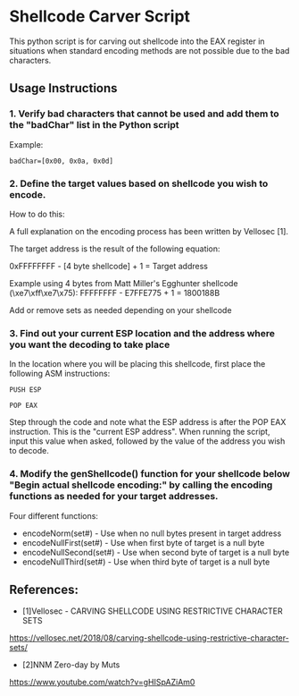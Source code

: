 # Shellcode Carver Script

This python script is for carving out shellcode into the EAX register in situations when standard encoding methods are not possible due to the bad characters.

## Usage Instructions

### 1. Verify bad characters that cannot be used and add them to the "badChar" list in the Python script

Example:

`
badChar=[0x00, 0x0a, 0x0d]
`


### 2. Define the target values based on shellcode you wish to encode. 

How to do this:

A full explanation on the encoding process has been written by Vellosec [1].

The target address is the result of the following equation:

0xFFFFFFFF - [4 byte shellcode] + 1 = Target address


Example using 4 bytes from Matt Miller's Egghunter shellcode (\xe7\xff\xe7\x75):
FFFFFFFF - E7FFE775 + 1 = 1800188B


Add or remove sets as needed depending on your shellcode



### 3. Find out your current ESP location and the address where you want the decoding to take place

In the location where you will be placing this shellcode, first place the following ASM instructions:

```
PUSH ESP

POP EAX
```

Step through the code and note what the ESP address is after the POP EAX instruction. This is the "current ESP address". 
When running the script, input this value when asked, followed by the value of the address you wish to decode.



### 4. Modify the genShellcode() function for your shellcode below "Begin actual shellcode encoding:" by calling the encoding functions as needed for your target addresses.

Four different functions:

- encodeNorm(set#) - Use when no null bytes present in target address
- encodeNullFirst(set#) - Use when first byte of target is a null byte
- encodeNullSecond(set#) - Use when second byte of target is a null byte
- encodeNullThird(set#) - Use when third byte of target is a null byte


## References:
- [1]Vellosec - CARVING SHELLCODE USING RESTRICTIVE CHARACTER SETS

https://vellosec.net/2018/08/carving-shellcode-using-restrictive-character-sets/


- [2]NNM Zero-day by Muts

https://www.youtube.com/watch?v=gHISpAZiAm0

